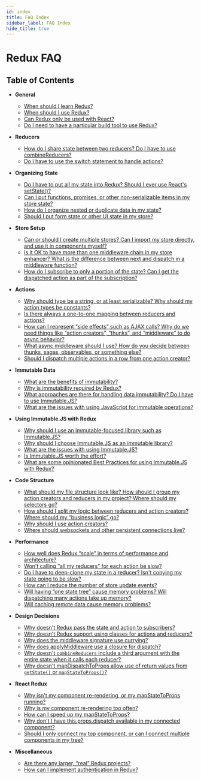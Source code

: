 ```yaml
---
id: index
title: FAQ Index
sidebar_label: FAQ Index
hide_title: true
---
```


# Redux FAQ

## Table of Contents

- **General**
  - [When should I learn Redux?](General.md#when-should-i-learn-redux)
  - [When should I use Redux?](General.md#when-should-i-use-redux)
  - [Can Redux only be used with React?](General.md#can-redux-only-be-used-with-react)
  - [Do I need to have a particular build tool to use Redux?](General.md#do-i-need-to-have-a-particular-build-tool-to-use-redux)
- **Reducers**
  - [How do I share state between two reducers? Do I have to use combineReducers?](Reducers.md#how-do-i-share-state-between-two-reducers-do-i-have-to-use-combinereducers)
  - [Do I have to use the switch statement to handle actions?](Reducers.md#do-i-have-to-use-the-switch-statement-to-handle-actions)
- **Organizing State**
  - [Do I have to put all my state into Redux? Should I ever use React's setState()?](OrganizingState.md#do-i-have-to-put-all-my-state-into-redux-should-i-ever-use-reacts-setstate)
  - [Can I put functions, promises, or other non-serializable items in my store state?](OrganizingState.md#can-i-put-functions-promises-or-other-non-serializable-items-in-my-store-state)
  - [How do I organize nested or duplicate data in my state?](OrganizingState.md#how-do-i-organize-nested-or-duplicate-data-in-my-state)
  - [Should I put form state or other UI state in my store?](OrganizingState.md#should-i-put-form-state-or-other-ui-state-in-my-store)
- **Store Setup**
  - [Can or should I create multiple stores? Can I import my store directly, and use it in components myself?](StoreSetup.md#can-or-should-i-create-multiple-stores-can-i-import-my-store-directly-and-use-it-in-components-myself)
  - [Is it OK to have more than one middleware chain in my store enhancer? What is the difference between next and dispatch in a middleware function?](StoreSetup.md#is-it-ok-to-have-more-than-one-middleware-chain-in-my-store-enhancer-what-is-the-difference-between-next-and-dispatch-in-a-middleware-function)
  - [How do I subscribe to only a portion of the state? Can I get the dispatched action as part of the subscription?](StoreSetup.md#how-do-i-subscribe-to-only-a-portion-of-the-state-can-i-get-the-dispatched-action-as-part-of-the-subscription)
- **Actions**
  - [Why should type be a string, or at least serializable? Why should my action types be constants?](Actions.md#why-should-type-be-a-string-or-at-least-serializable-why-should-my-action-types-be-constants)
  - [Is there always a one-to-one mapping between reducers and actions?](Actions.md#is-there-always-a-one-to-one-mapping-between-reducers-and-actions)
  - [How can I represent “side effects” such as AJAX calls? Why do we need things like “action creators”, “thunks”, and “middleware” to do async behavior?](Actions.md#how-can-i-represent-side-effects-such-as-ajax-calls-why-do-we-need-things-like-action-creators-thunks-and-middleware-to-do-async-behavior)
  - [What async middleware should I use? How do you decide between thunks, sagas, observables, or something else?](Actions.md#what-async-middleware-should-i-use-how-do-you-decide-between-thunks-sagas-observables-or-something-else)
  - [Should I dispatch multiple actions in a row from one action creator?](Actions.md#should-i-dispatch-multiple-actions-in-a-row-from-one-action-creator)
- **Immutable Data**
  - [What are the benefits of immutability?](ImmutableData.md#what-are-the-benefits-of-immutability)
  - [Why is immutability required by Redux?](ImmutableData.md#why-is-immutability-required-by-redux)
  - [What approaches are there for handling data immutability? Do I have to use Immutable.JS?](ImmutableData.md#what-approaches-are-there-for-handling-data-immutability-do-i-have-to-use-immutable-js)
  - [What are the issues with using JavaScript for immutable operations?](ImmutableData.md#what-are-the-issues-with-using-plain-javascript-for-immutable-operations)
- **Using Immutable.JS with Redux**

  - [Why should I use an immutable-focused library such as Immutable.JS?](../recipes/UsingImmutableJS.md#why-should-i-use-an-immutable-focused-library-such-as-immutable-js)
  - [Why should I choose Immutable.JS as an immutable library?](../recipes/UsingImmutableJS.md#why-should-i-choose-immutable-js-as-an-immutable-library)
  - [What are the issues with using Immutable.JS?](../recipes/UsingImmutableJS.md#what-are-the-issues-with-using-immutable-js)
  - [Is Immutable.JS worth the effort?](../recipes/UsingImmutableJS.md#is-using-immutable-js-worth-the-effort)
  - [What are some opinionated Best Practices for using Immutable.JS with Redux?](../recipes/UsingImmutableJS.md#what-are-some-opinionated-best-practices-for-using-immutable-js-with-redux)

- **Code Structure**
  - [What should my file structure look like? How should I group my action creators and reducers in my project? Where should my selectors go?](CodeStructure.md#what-should-my-file-structure-look-like-how-should-i-group-my-action-creators-and-reducers-in-my-project-where-should-my-selectors-go)
  - [How should I split my logic between reducers and action creators? Where should my “business logic” go?](CodeStructure.md#how-should-i-split-my-logic-between-reducers-and-action-creators-where-should-my-business-logic-go)
  - [Why should I use action creators?](CodeStructure.md#why-should-i-use-action-creators)
  - [Where should websockets and other persistent connections live?](CodeStructure.md#where-should-websockets-and-other-persistent-connections-live)
- **Performance**
  - [How well does Redux “scale” in terms of performance and architecture?](Performance.md#how-well-does-redux-scale-in-terms-of-performance-and-architecture)
  - [Won't calling “all my reducers” for each action be slow?](Performance.md#wont-calling-all-my-reducers-for-each-action-be-slow)
  - [Do I have to deep-clone my state in a reducer? Isn't copying my state going to be slow?](Performance.md#do-i-have-to-deep-clone-my-state-in-a-reducer-isnt-copying-my-state-going-to-be-slow)
  - [How can I reduce the number of store update events?](Performance.md#how-can-i-reduce-the-number-of-store-update-events)
  - [Will having “one state tree” cause memory problems? Will dispatching many actions take up memory?](Performance.md#will-having-one-state-tree-cause-memory-problems-will-dispatching-many-actions-take-up-memory)
  - [Will caching remote data cause memory problems?](Performance.md#will-caching-remote-data-cause-memory-problems)
- **Design Decisions**
  - [Why doesn't Redux pass the state and action to subscribers?](DesignDecisions.md#why-doesnt-redux-pass-the-state-and-action-to-subscribers)
  - [Why doesn't Redux support using classes for actions and reducers?](DesignDecisions.md#why-doesnt-redux-support-using-classes-for-actions-and-reducers)
  - [Why does the middleware signature use currying?](DesignDecisions.md#why-does-the-middleware-signature-use-currying)
  - [Why does applyMiddleware use a closure for dispatch?](DesignDecisions.md#why-does-applymiddleware-use-a-closure-for-dispatch)
  - [Why doesn't `combineReducers` include a third argument with the entire state when it calls each reducer?](DesignDecisions.md#why-doesnt-combinereducers-include-a-third-argument-with-the-entire-state-when-it-calls-each-reducer)
  - [Why doesn't mapDispatchToProps allow use of return values from `getState()` or `mapStateToProps()`?](DesignDecisions.md#why-doesnt-mapdispatchtoprops-allow-use-of-return-values-from-getstate-or-mapstatetoprops)
- **React Redux**
  - [Why isn't my component re-rendering, or my mapStateToProps running?](ReactRedux.md#why-isnt-my-component-re-rendering-or-my-mapstatetoprops-running)
  - [Why is my component re-rendering too often?](ReactRedux.md#why-is-my-component-re-rendering-too-often)
  - [How can I speed up my mapStateToProps?](ReactRedux.md#how-can-i-speed-up-my-mapstatetoprops)
  - [Why don't I have this.props.dispatch available in my connected component?](ReactRedux.md#why-dont-i-have-this-props-dispatch-available-in-my-connected-component)
  - [Should I only connect my top component, or can I connect multiple components in my tree?](ReactRedux.md#should-i-only-connect-my-top-component-or-can-i-connect-multiple-components-in-my-tree)
- **Miscellaneous**
  - [Are there any larger, “real” Redux projects?](Miscellaneous.md#are-there-any-larger-real-redux-projects)
  - [How can I implement authentication in Redux?](Miscellaneous.md#how-can-i-implement-authentication-in-redux)
